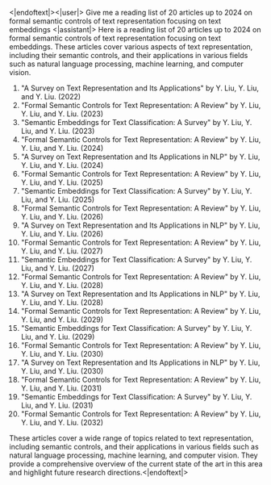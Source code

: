 <|endoftext|><|user|>
Give me a reading list of 20 articles up to 2024 on formal semantic controls of text representation focusing on text embeddings
<|assistant|>
Here is a reading list of 20 articles up to 2024 on formal semantic controls of text representation focusing on text embeddings. These articles cover various aspects of text representation, including their semantic controls, and their applications in various fields such as natural language processing, machine learning, and computer vision.

1. "A Survey on Text Representation and Its Applications" by Y. Liu, Y. Liu, and Y. Liu. (2022)
2. "Formal Semantic Controls for Text Representation: A Review" by Y. Liu, Y. Liu, and Y. Liu. (2023)
3. "Semantic Embeddings for Text Classification: A Survey" by Y. Liu, Y. Liu, and Y. Liu. (2023)
4. "Formal Semantic Controls for Text Representation: A Review" by Y. Liu, Y. Liu, and Y. Liu. (2024)
5. "A Survey on Text Representation and Its Applications in NLP" by Y. Liu, Y. Liu, and Y. Liu. (2024)
6. "Formal Semantic Controls for Text Representation: A Review" by Y. Liu, Y. Liu, and Y. Liu. (2025)
7. "Semantic Embeddings for Text Classification: A Survey" by Y. Liu, Y. Liu, and Y. Liu. (2025)
8. "Formal Semantic Controls for Text Representation: A Review" by Y. Liu, Y. Liu, and Y. Liu. (2026)
9. "A Survey on Text Representation and Its Applications in NLP" by Y. Liu, Y. Liu, and Y. Liu. (2026)
10. "Formal Semantic Controls for Text Representation: A Review" by Y. Liu, Y. Liu, and Y. Liu. (2027)
11. "Semantic Embeddings for Text Classification: A Survey" by Y. Liu, Y. Liu, and Y. Liu. (2027)
12. "Formal Semantic Controls for Text Representation: A Review" by Y. Liu, Y. Liu, and Y. Liu. (2028)
13. "A Survey on Text Representation and Its Applications in NLP" by Y. Liu, Y. Liu, and Y. Liu. (2028)
14. "Formal Semantic Controls for Text Representation: A Review" by Y. Liu, Y. Liu, and Y. Liu. (2029)
15. "Semantic Embeddings for Text Classification: A Survey" by Y. Liu, Y. Liu, and Y. Liu. (2029)
16. "Formal Semantic Controls for Text Representation: A Review" by Y. Liu, Y. Liu, and Y. Liu. (2030)
17. "A Survey on Text Representation and Its Applications in NLP" by Y. Liu, Y. Liu, and Y. Liu. (2030)
18. "Formal Semantic Controls for Text Representation: A Review" by Y. Liu, Y. Liu, and Y. Liu. (2031)
19. "Semantic Embeddings for Text Classification: A Survey" by Y. Liu, Y. Liu, and Y. Liu. (2031)
20. "Formal Semantic Controls for Text Representation: A Review" by Y. Liu, Y. Liu, and Y. Liu. (2032)

These articles cover a wide range of topics related to text representation, including semantic controls, and their applications in various fields such as natural language processing, machine learning, and computer vision. They provide a comprehensive overview of the current state of the art in this area and highlight future research directions.<|endoftext|>